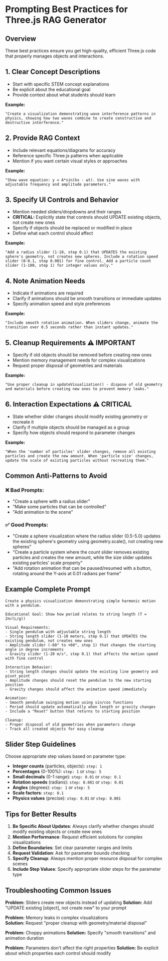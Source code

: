 # Prompting Best Practices for Three.js RAG Generator

## Overview
These best practices ensure you get high-quality, efficient Three.js code that properly manages objects and interactions.

## 1. Clear Concept Descriptions
- Start with specific STEM concept explanations
- Be explicit about the educational goal
- Provide context about what students should learn

**Example:**
```
"Create a visualization demonstrating wave interference patterns in physics, showing how two waves combine to create constructive and destructive interference."
```

## 2. Provide RAG Context
- Include relevant equations/diagrams for accuracy
- Reference specific Three.js patterns when applicable
- Mention if you want certain visual styles or approaches

**Example:**
```
"Show wave equation: y = A*sin(kx - ωt). Use sine waves with adjustable frequency and amplitude parameters."
```

## 3. Specify UI Controls and Behavior
- Mention needed sliders/dropdowns and their ranges
- **CRITICAL:** Explicitly state that controls should UPDATE existing objects, not create new ones
- Specify if objects should be replaced or modified in place
- Define what each control should affect

**Example:**
```
"Add a radius slider (1-10, step 0.1) that UPDATES the existing sphere's geometry, not creates new spheres. Include a rotation speed slider (0-0.1, step 0.001) for fine control. Add a particle count slider (1-100, step 1) for integer values only."
```

## 4. Note Animation Needs
- Indicate if animations are required
- Clarify if animations should be smooth transitions or immediate updates
- Specify animation speed and style preferences

**Example:**
```
"Include smooth rotation animation. When sliders change, animate the transition over 0.5 seconds rather than instant updates."
```

## 5. Cleanup Requirements ⚠️ IMPORTANT
- Specify if old objects should be removed before creating new ones
- Mention memory management needs for complex visualizations
- Request proper disposal of geometries and materials

**Example:**
```
"Use proper cleanup in updateVisualization() - dispose of old geometry and materials before creating new ones to prevent memory leaks."
```

## 6. Interaction Expectations ⚠️ CRITICAL
- State whether slider changes should modify existing geometry or recreate it
- Clarify if multiple objects should be managed as a group
- Specify how objects should respond to parameter changes

**Example:**
```
"When the 'number of particles' slider changes, remove all existing particles and create the new amount. When 'particle size' changes, update the scale of existing particles without recreating them."
```

## Common Anti-Patterns to Avoid

### ❌ Bad Prompts:
- "Create a sphere with a radius slider"
- "Make some particles that can be controlled"
- "Add animation to the scene"

### ✅ Good Prompts:
- "Create a sphere visualization where the radius slider (0.5-5.0) updates the existing sphere's geometry using geometry.scale(), not creating new spheres"
- "Create a particle system where the count slider removes existing particles and creates the new amount, while the size slider updates existing particles' scale property"
- "Add rotation animation that can be paused/resumed with a button, rotating around the Y-axis at 0.01 radians per frame"

## Example Complete Prompt

```
Create a physics visualization demonstrating simple harmonic motion with a pendulum.

Educational Goal: Show how period relates to string length (T = 2π√(L/g))

Visual Requirements:
- Single pendulum with adjustable string length
- String length slider (1-10 meters, step 0.1) that UPDATES the existing pendulum, not creates new ones
- Amplitude slider (-60° to +60°, step 1) that changes the starting angle in degree increments
- Gravity slider (1-20 m/s², step 0.1) that affects the motion speed with fine control

Interaction Behavior:
- String length changes should update the existing line geometry and pivot point
- Amplitude changes should reset the pendulum to the new starting position
- Gravity changes should affect the animation speed immediately

Animation:
- Smooth pendulum swinging motion using sin/cos functions
- Period should update automatically when length or gravity changes
- Include a "Reset" button that returns to starting position

Cleanup:
- Proper disposal of old geometries when parameters change
- Track all created objects for easy cleanup
```

## Slider Step Guidelines

Choose appropriate step values based on parameter type:

- **Integer counts** (particles, objects): `step: 1`
- **Percentages** (0-100%): `step: 1` or `step: 5`
- **Small decimals** (0-1 range): `step: 0.01` or `step: 0.1`
- **Rotation speeds** (radians): `step: 0.001` or `step: 0.01`
- **Angles** (degrees): `step: 1` or `step: 5`
- **Scale factors**: `step: 0.1`
- **Physics values** (precise): `step: 0.01` or `step: 0.001`

## Tips for Better Results

1. **Be Specific About Updates**: Always clarify whether changes should modify existing objects or create new ones
2. **Mention Performance**: Request efficient solutions for complex visualizations
3. **Define Boundaries**: Set clear parameter ranges and limits
4. **Request Validation**: Ask for parameter bounds checking
5. **Specify Cleanup**: Always mention proper resource disposal for complex scenes
6. **Include Step Values**: Specify appropriate slider steps for the parameter type

## Troubleshooting Common Issues

**Problem:** Sliders create new objects instead of updating
**Solution:** Add "UPDATE existing [object], not create new" to your prompt

**Problem:** Memory leaks in complex visualizations  
**Solution:** Request "proper cleanup with geometry/material disposal"

**Problem:** Choppy animations
**Solution:** Specify "smooth transitions" and animation duration

**Problem:** Parameters don't affect the right properties
**Solution:** Be explicit about which properties each control should modify